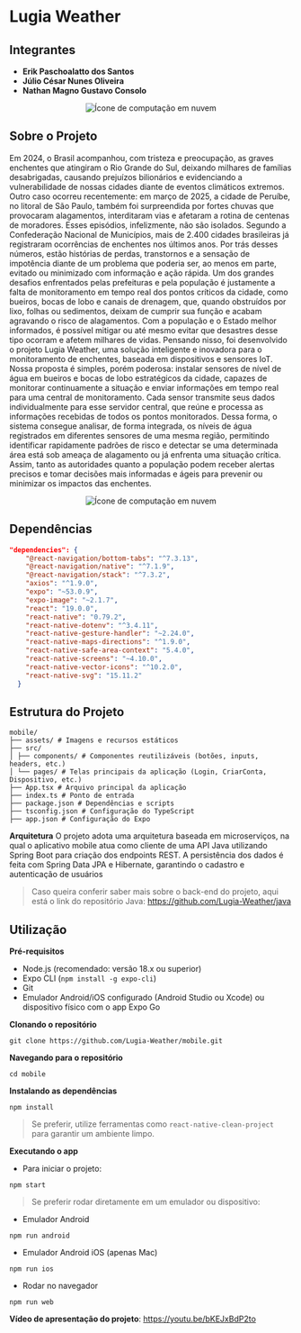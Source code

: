 # Lugia Weather

## Integrantes

* **Erik Paschoalatto dos Santos**
* **Júlio César Nunes Oliveira** 
* **Nathan Magno Gustavo Consolo**

<p align="center">
  <img src="https://img.icons8.com/?size=100&id=102261&format=png&color=0AFAFA" alt="Ícone de computação em nuvem" />
</p>

## Sobre o Projeto

Em 2024, o Brasil acompanhou, com tristeza e preocupação, as graves enchentes
que atingiram o Rio Grande do Sul, deixando milhares de famílias desabrigadas,
causando prejuízos bilionários e evidenciando a vulnerabilidade de nossas cidades
diante de eventos climáticos extremos. Outro caso ocorreu recentemente: em março
de 2025, a cidade de Peruíbe, no litoral de São Paulo, também foi surpreendida por
fortes chuvas que provocaram alagamentos, interditaram vias e afetaram a rotina de
centenas de moradores. Esses episódios, infelizmente, não são isolados. Segundo
a Confederação Nacional de Municípios, mais de 2.400 cidades brasileiras já
registraram ocorrências de enchentes nos últimos anos.
Por trás desses números, estão histórias de perdas, transtornos e a sensação de
impotência diante de um problema que poderia ser, ao menos em parte, evitado ou
minimizado com informação e ação rápida. Um dos grandes desafios enfrentados
pelas prefeituras e pela população é justamente a falta de monitoramento em tempo
real dos pontos críticos da cidade, como bueiros, bocas de lobo e canais de
drenagem, que, quando obstruídos por lixo, folhas ou sedimentos, deixam de
cumprir sua função e acabam agravando o risco de alagamentos. Com a população
e o Estado melhor informados, é possível mitigar ou até mesmo evitar que desastres
desse tipo ocorram e afetem milhares de vidas.
Pensando nisso, foi desenvolvido o projeto Lugia Weather, uma solução inteligente
e inovadora para o monitoramento de enchentes, baseada em dispositivos e
sensores IoT. Nossa proposta é simples, porém poderosa: instalar sensores de nível
de água em bueiros e bocas de lobo estratégicos da cidade, capazes de monitorar
continuamente a situação e enviar informações em tempo real para uma central de
monitoramento. Cada sensor transmite seus dados individualmente para esse
servidor central, que reúne e processa as informações recebidas de todos os pontos
monitorados. Dessa forma, o sistema consegue analisar, de forma integrada, os
níveis de água registrados em diferentes sensores de uma mesma região,
permitindo identificar rapidamente padrões de risco e detectar se uma determinada
área está sob ameaça de alagamento ou já enfrenta uma situação crítica. Assim,
tanto as autoridades quanto a população podem receber alertas precisos e tomar
decisões mais informadas e ágeis para prevenir ou minimizar os impactos das
enchentes.

<p align="center">
  <img src="https://img.icons8.com/?size=100&id=RaljsbuV3tuS&format=png&color=000000" alt="Ícone de computação em nuvem" />
</p>

## Dependências

```json
"dependencies": {
    "@react-navigation/bottom-tabs": "^7.3.13",
    "@react-navigation/native": "^7.1.9",
    "@react-navigation/stack": "^7.3.2",
    "axios": "^1.9.0",
    "expo": "~53.0.9",
    "expo-image": "~2.1.7",
    "react": "19.0.0",
    "react-native": "0.79.2",
    "react-native-dotenv": "^3.4.11",
    "react-native-gesture-handler": "~2.24.0",
    "react-native-maps-directions": "^1.9.0",
    "react-native-safe-area-context": "5.4.0",
    "react-native-screens": "~4.10.0",
    "react-native-vector-icons": "^10.2.0",
    "react-native-svg": "15.11.2"
  }
```

## Estrutura do Projeto

```
mobile/
├── assets/ # Imagens e recursos estáticos
├── src/
│ ├── components/ # Componentes reutilizáveis (botões, inputs, headers, etc.)
│ └── pages/ # Telas principais da aplicação (Login, CriarConta, Dispositivo, etc.)
├── App.tsx # Arquivo principal da aplicação
├── index.ts # Ponto de entrada
├── package.json # Dependências e scripts
├── tsconfig.json # Configuração do TypeScript
├── app.json # Configuração do Expo
```

**Arquitetura**
O projeto adota uma arquitetura baseada em microserviços, na qual o aplicativo mobile atua como cliente de uma API Java 
utilizando Spring Boot para criação dos endpoints REST. A persistência dos dados é feita com Spring Data JPA e Hibernate, garantindo o cadastro e autenticação de usuários

> Caso queira conferir saber mais sobre o back-end do projeto, aqui está o link do repositório Java: https://github.com/Lugia-Weather/java

## Utilização

**Pré-requisitos**
* Node.js (recomendado: versão 18.x ou superior)
* Expo CLI (`npm install -g expo-cli`)
* Git
* Emulador Android/iOS configurado (Android Studio ou Xcode) ou dispositivo físico com o app Expo Go

**Clonando o repositório**
```
git clone https://github.com/Lugia-Weather/mobile.git
```
**Navegando para o repositório**
``` 
cd mobile
```

**Instalando as dependências**
```
npm install
```

> Se preferir, utilize ferramentas como `react-native-clean-project` para garantir um ambiente limpo.

**Executando o app**
- Para iniciar o projeto:
```
npm start
```

> Se preferir rodar diretamente em um emulador ou dispositivo:
- Emulador Android
```
npm run android
```
- Emulador Android iOS (apenas Mac)
```
npm run ios
```
- Rodar no navegador
```
npm run web
```

**Vídeo de apresentação do projeto**: https://youtu.be/bKEJxBdP2to
